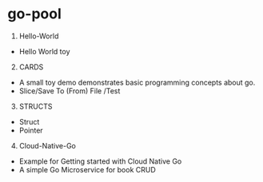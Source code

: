 # go-pool
1. Hello-World
* Hello World toy
2. CARDS
* A small toy demo demonstrates basic programming concepts about go.
* Slice/Save To (From) File /Test
3. STRUCTS
* Struct
* Pointer
4. Cloud-Native-Go
* Example for Getting started with Cloud Native Go 
* A simple Go Microservice for book CRUD
